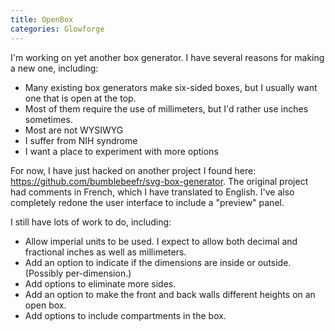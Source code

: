 ```yaml
---
title: OpenBox
categories: Glowforge
---
```

I'm working on yet another box generator. I have several reasons for making a new one, including:

* Many existing box generators make six-sided boxes, but I usually want one that is open at the top.
* Most of them require the use of millimeters, but I'd rather use inches sometimes.
* Most are not WYSIWYG
* I suffer from NIH syndrome
* I want a place to experiment with more options

For now, I have just hacked on another project I found here: https://github.com/bumblebeefr/svg-box-generator. 
The original project had comments in French, which I have translated to English. I've also completely redone
the user interface to include a "preview" panel.

I still have lots of work to do, including:

* Allow imperial units to be used. I expect to allow both decimal and fractional inches as well as millimeters.
* Add an option to indicate if the dimensions are inside or outside. (Possibly per-dimension.)
* Add options to eliminate more sides.
* Add an option to make the front and back walls different heights on an open box.
* Add options to include compartments in the box.
